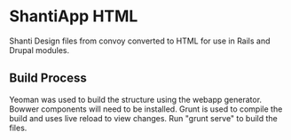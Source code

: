 ShantiApp HTML
==============

Shanti Design files from convoy converted to HTML for use in Rails and Drupal modules.

Build Process
-------------

Yeoman was used to build the structure using the webapp generator.
Bowwer components will need to be installed.
Grunt is used to compile the build and uses live reload to view changes.
Run "grunt serve" to build the files.
